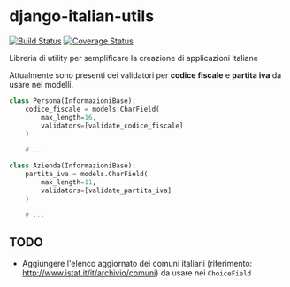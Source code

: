 # django-italian-utils

[![Build Status](https://travis-ci.org/facciocose/django-italian-utils.svg?branch=master)](https://travis-ci.org/facciocose/django-italian-utils) [![Coverage Status](https://img.shields.io/coveralls/facciocose/django-italian-utils.svg)](https://coveralls.io/r/facciocose/django-italian-utils?branch=master)

Libreria di utility per semplificare la creazione di applicazioni italiane

Attualmente sono presenti dei validatori per **codice fiscale** e **partita iva** da usare nei modelli.
```python
class Persona(InformazioniBase):
    codice_fiscale = models.CharField(
        max_length=16,
        validators=[validate_codice_fiscale]
    )

    # ...

class Azienda(InformazioniBase):
    partita_iva = models.CharField(
        max_length=11,
        validators=[validate_partita_iva]
    )

    # ...
```

## TODO

- Aggiungere l'elenco aggiornato dei comuni italiani (riferimento: http://www.istat.it/it/archivio/comuni) da usare nei `ChoiceField`